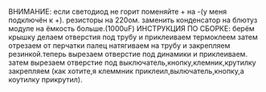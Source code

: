 ВНИМАНИЕ:
если светодиод не горит поменяйте + на -(у меня подключён к +).
резисторы на 220ом.
заменить конденсатор на блютуз модуле на ёмкость больше.(1000uF)
ИНСТРУКЦИЯ ПО СБОРКЕ:
берём крышку делаем отверстия под трубу и приклеиваем термоклеем затем отрезаем от перчатки палец натягиваем на трубу и закрепляем резинкой.теперь вырезаем отверстие под динамики и приклеиваем. затем вырезаем отверстие под выключатель,кнопку,клемник,крутилку закрепляем (как хотите,я клеммник приклеил,вылючатель,кнопку,а коутилку прикрутил).
